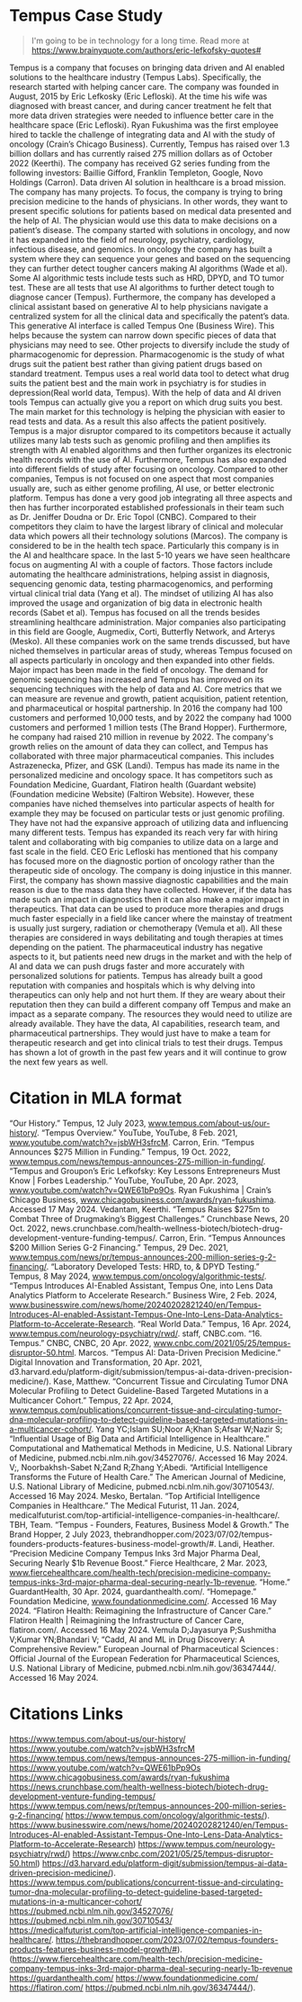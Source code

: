 # **Tempus Case Study**

> I'm going to be in technology for a long time.
Read more at https://www.brainyquote.com/authors/eric-lefkofsky-quotes#

Tempus is a company that focuses on bringing data driven and AI enabled solutions to the healthcare industry (Tempus Labs). Specifically, the research started with helping cancer care. The company was founded in August, 2015 by Eric Lefkosky (Eric Lefloski). At the time his wife was diagnosed with breast cancer, and during cancer treatment he felt that more data driven strategies were needed to influence better care in the healthcare space (Eric Lefloski). Ryan Fukushima was the first employee hired to tackle the challenge of integrating data and AI with the study of oncology (Crain’s Chicago Business). Currently, Tempus  has raised over 1.3 billion dollars and has currently raised 275 million dollars as of October 2022 (Keerthi). The company has received G2 series funding from the following investors: Baillie Gifford, Franklin Templeton, Google, Novo Holdings (Carron).
Data driven AI solution in healthcare is a broad mission. The company has many projects. To focus, the company is trying to bring precision medicine to the hands of physicians. In other words, they want to present specific solutions for patients based on medical data presented and the help of AI. The physician would use this data to make decisions on a patient’s disease. The company started with solutions in oncology, and now it has expanded into the field of neurology, psychiatry, cardiology, infectious disease, and genomics. In oncology the company has built a system where they can sequence your genes and based on the sequencing they can further detect tougher cancers making AI algorithms (Wade et al). Some AI algorithmic tests include tests such as HRD, DPYD, and TO tumor test. These are all tests that use AI algorithms to further detect tough to diagnose cancer (Tempus). Furthermore, the company has developed a clinical assistant based on generative AI to help physicians navigate a centralized system for all the clinical data and specifically the patent’s data. This generative AI interface is called Tempus One (Business Wire). This helps because the system can narrow down specific pieces of data that  physicians may need to see. Other projects to diversify include the study of pharmacogenomic for depression. Pharmacogenomic is the study of what drugs suit the patient best rather than giving patient drugs based on standard treatment. Tempus uses a real world data tool to detect what drug suits the patient best and the main work in psychiatry is for studies in depression(Real world data, Tempus). With the help of data and AI driven tools Tempus can actually give you a report on which drug suits you best. The main market for this technology is helping the physician with easier to read tests and data. As a result this also affects the patient positively. Tempus is a major disruptor compared to its competitors because it actually utilizes many lab tests such as genomic profiling and then amplifies its strength with AI enabled algorithms and then further organizes its electronic health records with the use of AI. Furthermore, Tempus has also expanded into different fields of study after focusing on oncology. Compared to other companies, Tempus is not focused on one aspect that most companies usually are, such as either genome profiling, AI use, or better electronic platform. Tempus has done a very good job integrating all three aspects and then has further incorporated established professionals in their team such as Dr. Jeniffer Doudna or Dr. Eric Topol (CNBC). Compared to their competitors they claim to have the largest library of clinical and molecular data which powers all their technology solutions (Marcos).
The company is considered to be in the health tech space. Particularly this company is in the AI and healthcare space. In the last 5-10 years we have seen healthcare focus on augmenting AI with a couple of factors. Those factors include automating the healthcare administrations, helping assist in diagnosis, sequencing genomic data, testing pharmacogenomics, and performing virtual clinical trial data (Yang et al). The mindset of utilizing AI has also improved the usage and organization of big data in electronic health records (Sabet et al). Tempus has focused on all the trends besides streamlining healthcare administration. Major companies also participating in this field are Google, Augmedix, Corti, Butterfly Network, and Arterys (Mesko). All these companies work on the same trends discussed, but have niched themselves in particular areas of study, whereas Tempus focused on all aspects particularly in oncology and then expanded into other fields. 
Major impact has been made in the field of oncology. The demand for genomic sequencing has increased and Tempus has improved on its sequencing techniques with the help of data and AI. Core metrics that we can measure are revenue and growth, patient acquisition, patient retention, and pharmaceutical or hospital partnership. In 2016 the company had 100 customers and performed 10,000 tests, and by 2022 the company had 1000 customers and performed 1 million tests (The Brand Hopper). Furthermore, he company had raised 210 million in revenue by 2022. The company's growth relies on the amount of data they can collect, and Tempus has collaborated with three major pharmaceutical companies. This includes Astrazenecka, Pfizer, and GSK (Landi). Tempus has made its name in the personalized medicine and oncology space. It has competitors such as Foundation Medicine, Guardant, Flatiron health (Guardant website) (Foundation medicine Website) (Faltiron Website). However, these companies have niched themselves into particular aspects of health for example they may be focused on particular tests or just genomic profiling. They have not had the expansive approach of utilizing data and influencing many different tests. Tempus has expanded its reach very far with hiring talent and collaborating with big companies to utilize data on a large and fast scale in the field.
CEO Eric Lefloski has mentioned that his company has focused more on the diagnostic portion of oncology rather than the therapeutic side of oncology. The company is doing injustice in this manner. First, the company has shown massive diagnostic capabilities and the main reason is due to the mass data they have collected. However, if the data has made such an impact in diagnostics then it can also make a major impact in therapeutics. That data can be used to produce more therapies and drugs much faster especially in a field like cancer where the mainstay of treatment is usually just surgery, radiation or chemotherapy (Vemula et al). All these therapies are considered in ways debilitating and tough therapies at times depending on the patient. The pharmaceutical industry has negative aspects to it, but patients need new drugs in the market and with the help of AI and data we can push drugs faster and more accurately with personalized solutions for patients. Tempus has already built a good reputation with companies and hospitals which is why delving into therapeutics can only help and not hurt them. If they are weary about their reputation then they can build a different company off Tempus and make an impact as a separate company. The resources they would need to utilize are already available. They have the data, AI capabilities, research team, and pharmaceutical partnerships. They would just have to make a team for therapeutic research and get into clinical trials to test their drugs. Tempus has shown a lot of growth in the past few years and it will continue to grow the next few years as well.

# **Citation in MLA format**

“Our History.” Tempus, 12 July 2023, www.tempus.com/about-us/our-history/. 
“Tempus Overview.” YouTube, YouTube, 8 Feb. 2021, www.youtube.com/watch?v=jsbWH3sfrcM. 
Carron, Erin. “Tempus Announces $275 Million in Funding.” Tempus, 19 Oct. 2022, www.tempus.com/news/tempus-announces-275-million-in-funding/. 
“Tempus and Groupon’s Eric Lefkofsky: Key Lessons Entrepreneurs Must Know | Forbes Leadership.” YouTube, YouTube, 20 Apr. 2023, www.youtube.com/watch?v=QWE61bPp9Os. 
Ryan Fukushima | Crain’s Chicago Business, www.chicagobusiness.com/awards/ryan-fukushima. Accessed 17 May 2024. 
Vedantam, Keerthi. “Tempus Raises $275m to Combat Three of Drugmaking’s Biggest Challenges.” Crunchbase News, 20 Oct. 2022, news.crunchbase.com/health-wellness-biotech/biotech-drug-development-venture-funding-tempus/. 
Carron, Erin. “Tempus Announces $200 Million Series G-2 Financing.” Tempus, 29 Dec. 2021, www.tempus.com/news/pr/tempus-announces-200-million-series-g-2-financing/. 
“Laboratory Developed Tests: HRD, to, & DPYD Testing.” Tempus, 8 May 2024, www.tempus.com/oncology/algorithmic-tests/. 
“Tempus Introduces AI-Enabled Assistant, Tempus One, into Lens Data Analytics Platform to Accelerate Research.” Business Wire, 2 Feb. 2024, www.businesswire.com/news/home/20240202821240/en/Tempus-Introduces-AI-enabled-Assistant-Tempus-One-Into-Lens-Data-Analytics-Platform-to-Accelerate-Research. 
“Real World Data.” Tempus, 16 Apr. 2024, www.tempus.com/neurology-psychiatry/rwd/. 
staff, CNBC.com. “16. Tempus.” CNBC, CNBC, 20 Apr. 2022, www.cnbc.com/2021/05/25/tempus-disruptor-50.html. 
Marcos. “Tempus AI: Data-Driven Precision Medicine.” Digital Innovation and Transformation, 20 Apr. 2021, d3.harvard.edu/platform-digit/submission/tempus-ai-data-driven-precision-medicine/). 
Kase, Matthew. “Concurrent Tissue and Circulating Tumor DNA Molecular Profiling to Detect Guideline-Based Targeted Mutations in a Multicancer Cohort.” Tempus, 22 Apr. 2024, www.tempus.com/publications/concurrent-tissue-and-circulating-tumor-dna-molecular-profiling-to-detect-guideline-based-targeted-mutations-in-a-multicancer-cohort/. 
Yang YC;Islam SU;Noor A;Khan S;Afsar W;Nazir S; “Influential Usage of Big Data and Artificial Intelligence in Healthcare.” Computational and Mathematical Methods in Medicine, U.S. National Library of Medicine, pubmed.ncbi.nlm.nih.gov/34527076/. Accessed 16 May 2024. 
V;, Noorbakhsh-Sabet N;Zand R;Zhang Y;Abedi. “Artificial Intelligence Transforms the Future of Health Care.” The American Journal of Medicine, U.S. National Library of Medicine, pubmed.ncbi.nlm.nih.gov/30710543/. Accessed 16 May 2024. 
Mesko, Bertalan. “Top Artificial Intelligence Companies in Healthcare.” The Medical Futurist, 11 Jan. 2024, medicalfuturist.com/top-artificial-intelligence-companies-in-healthcare/. 
TBH, Team. “Tempus - Founders, Features, Business Model & Growth.” The Brand Hopper, 2 July 2023, thebrandhopper.com/2023/07/02/tempus-founders-products-features-business-model-growth/#. 
Landi, Heather. “Precision Medicine Company Tempus Inks 3rd Major Pharma Deal, Securing Nearly $1b Revenue Boost.” Fierce Healthcare, 2 Mar. 2023, www.fiercehealthcare.com/health-tech/precision-medicine-company-tempus-inks-3rd-major-pharma-deal-securing-nearly-1b-revenue. 
“Home.” GuardantHealth, 30 Apr. 2024, guardanthealth.com/. 
“Homepage.” Foundation Medicine, www.foundationmedicine.com/. Accessed 16 May 2024. 
“Flatiron Health: Reimagining the Infrastructure of Cancer Care.” Flatiron Health | Reimagining the Infrastructure of Cancer Care, flatiron.com/. Accessed 16 May 2024. 
Vemula D;Jayasurya P;Sushmitha V;Kumar YN;Bhandari V; “Cadd, AI and ML in Drug Discovery: A Comprehensive Review.” European Journal of Pharmaceutical Sciences : Official Journal of the European Federation for Pharmaceutical Sciences, U.S. National Library of Medicine, pubmed.ncbi.nlm.nih.gov/36347444/. Accessed 16 May 2024. 

# **Citations Links**

https://www.tempus.com/about-us/our-history/
https://www.youtube.com/watch?v=jsbWH3sfrcM 
https://www.tempus.com/news/tempus-announces-275-million-in-funding/
https://www.youtube.com/watch?v=QWE61bPp9Os 
https://www.chicagobusiness.com/awards/ryan-fukushima
https://news.crunchbase.com/health-wellness-biotech/biotech-drug-development-venture-funding-tempus/ 
https://www.tempus.com/news/pr/tempus-announces-200-million-series-g-2-financing/ 
https://www.tempus.com/oncology/algorithmic-tests/).
https://www.businesswire.com/news/home/20240202821240/en/Tempus-Introduces-AI-enabled-Assistant-Tempus-One-Into-Lens-Data-Analytics-Platform-to-Accelerate-Research)
https://www.tempus.com/neurology-psychiatry/rwd/)
https://www.cnbc.com/2021/05/25/tempus-disruptor-50.html)
https://d3.harvard.edu/platform-digit/submission/tempus-ai-data-driven-precision-medicine/).
https://www.tempus.com/publications/concurrent-tissue-and-circulating-tumor-dna-molecular-profiling-to-detect-guideline-based-targeted-mutations-in-a-multicancer-cohort/
https://pubmed.ncbi.nlm.nih.gov/34527076/
https://pubmed.ncbi.nlm.nih.gov/30710543/
https://medicalfuturist.com/top-artificial-intelligence-companies-in-healthcare/. 
https://thebrandhopper.com/2023/07/02/tempus-founders-products-features-business-model-growth/#).
(https://www.fiercehealthcare.com/health-tech/precision-medicine-company-tempus-inks-3rd-major-pharma-deal-securing-nearly-1b-revenue
https://guardanthealth.com/
https://www.foundationmedicine.com/
https://flatiron.com/
https://pubmed.ncbi.nlm.nih.gov/36347444/).



